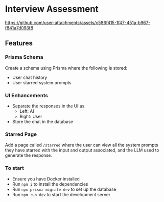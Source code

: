 # Interview Assessment 


https://github.com/user-attachments/assets/c586f415-1f47-451a-b967-f841a7d093f8


## Features


### Prisma Schema

Create a schema using Prisma where the following is stored:
- User chat history
- User starred system prompts

### UI Enhancements

- Separate the responses in the UI as:
  - Left: AI
  - Right: User
- Store the chat in the database

### Starred Page

Add a page called `/starred` where the user can view all the system prompts they have starred with the input and output associated, and the LLM used to generate the response.

### To start

- Ensure you have Docker installed
- Run `npm i` to install the dependencies
- Run `npx prisma migrate dev` to set up the database
- Run `npm run dev` to start the development server
